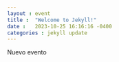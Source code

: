 ```yaml
---
layout : event
title :  "Welcome to Jekyll!"
date :   2023-10-25 16:16:16 -0400
categories : jekyll update
---
```

Nuevo evento